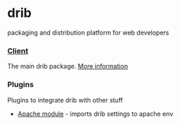 # drib
packaging and distribution platform for web developers

### [Client](https://github.com/traviskuhl/drib/tree/rc1/client)
The main drib package. [More information](https://github.com/traviskuhl/drib/blob/rc1/client/README.md)

### Plugins
Plugins to integrate drib with other stuff

* [Apache module](https://github.com/traviskuhl/drib/tree/rc1/plugins/apache) - imports drib settings to apache env
